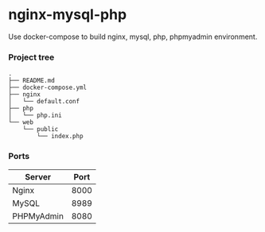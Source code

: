 # nginx-mysql-php
Use docker-compose to build nginx, mysql, php, phpmyadmin environment.

### Project tree
```
.
├── README.md
├── docker-compose.yml
├── nginx
│   └── default.conf
├── php
│   └── php.ini
└── web
    └── public
        └── index.php
```

### Ports
|  Server    |  Port  |
|------------|--------|
| Nginx      |  8000  |
| MySQL      |  8989  |
| PHPMyAdmin |  8080  |